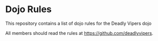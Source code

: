 Dojo Rules
==========

This repository contains a list of dojo rules for the Deadly Vipers dojo

All members should read the rules at https://github.com/deadlyvipers.
